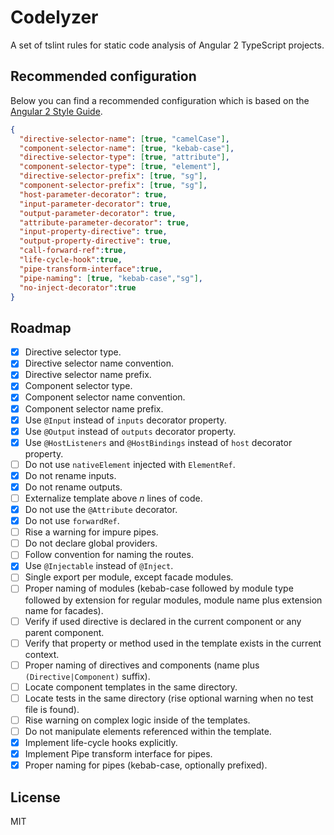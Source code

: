 # Codelyzer

A set of tslint rules for static code analysis of Angular 2 TypeScript projects.

## Recommended configuration

Below you can find a recommended configuration which is based on the [Angular 2 Style Guide](https://github.com/mgechev/angular2-style-guide).

```json
{
  "directive-selector-name": [true, "camelCase"],
  "component-selector-name": [true, "kebab-case"],
  "directive-selector-type": [true, "attribute"],
  "component-selector-type": [true, "element"],
  "directive-selector-prefix": [true, "sg"],
  "component-selector-prefix": [true, "sg"],
  "host-parameter-decorator": true,
  "input-parameter-decorator": true,
  "output-parameter-decorator": true,
  "attribute-parameter-decorator": true,
  "input-property-directive": true,
  "output-property-directive": true,
  "call-forward-ref":true,
  "life-cycle-hook":true,
  "pipe-transform-interface":true,
  "pipe-naming": [true, "kebab-case","sg"],
  "no-inject-decorator":true
}
```

## Roadmap

- [x] Directive selector type.
- [x] Directive selector name convention.
- [x] Directive selector name prefix.
- [x] Component selector type.
- [x] Component selector name convention.
- [x] Component selector name prefix.
- [x] Use `@Input` instead of `inputs` decorator property.
- [x] Use `@Output` instead of `outputs` decorator property.
- [x] Use `@HostListeners` and `@HostBindings` instead of `host` decorator property.
- [ ] Do not use `nativeElement` injected with `ElementRef`.
- [x] Do not rename inputs.
- [x] Do not rename outputs.
- [ ] Externalize template above *n* lines of code.
- [x] Do not use the `@Attribute` decorator.
- [x] Do not use `forwardRef`.
- [ ] Rise a warning for impure pipes.
- [ ] Do not declare global providers.
- [ ] Follow convention for naming the routes.
- [x] Use `@Injectable` instead of `@Inject`.
- [ ] Single export per module, except facade modules.
- [ ] Proper naming of modules (kebab-case followed by module type followed by extension for regular modules, module name plus extension name for facades).
- [ ] Verify if used directive is declared in the current component or any parent component.
- [ ] Verify that property or method used in the template exists in the current context.
- [ ] Proper naming of directives and components (name plus `(Directive|Component)` suffix).
- [ ] Locate component templates in the same directory.
- [ ] Locate tests in the same directory (rise optional warning when no test file is found).
- [ ] Rise warning on complex logic inside of the templates.
- [ ] Do not manipulate elements referenced within the template.
- [x] Implement life-cycle hooks explicitly.
- [x] Implement Pipe transform interface for pipes.
- [x] Proper naming for pipes (kebab-case, optionally prefixed).

## License

MIT
